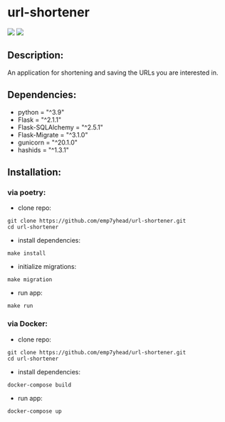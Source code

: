 # url-shortener
<a href="https://codeclimate.com/github/emp7yhead/url-shortener/maintainability"><img src="https://api.codeclimate.com/v1/badges/10815e33b70070f3ca07/maintainability" /></a>
<a href="https://codeclimate.com/github/emp7yhead/url-shortener/test_coverage"><img src="https://api.codeclimate.com/v1/badges/10815e33b70070f3ca07/test_coverage" /></a>
## Description:
An application for shortening and saving the URLs you are interested in.

## Dependencies:

- python = "^3.9"
- Flask = "^2.1.1"
- Flask-SQLAlchemy = "^2.5.1"
- Flask-Migrate = "^3.1.0"
- gunicorn = "^20.1.0"
- hashids = "^1.3.1"

## Installation:
### via poetry:
- clone repo:
```
git clone https://github.com/emp7yhead/url-shortener.git
cd url-shortener
```
- install dependencies:
```
make install
```
- initialize migrations:
```
make migration
```
- run app:
```
make run
```

### via Docker:
- clone repo:
```
git clone https://github.com/emp7yhead/url-shortener.git
cd url-shortener
```
- install dependencies:
```
docker-compose build
```
- run app:
```
docker-compose up
```